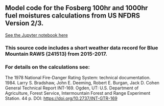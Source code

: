 ## Model code for the Fosberg 100hr and 1000hr fuel moistures calculations from US NFDRS Version 2/3. 

[See the Jupyter notebook here](CalcFM100AndFM1000.ipynb)

### This source code includes a short weather data record for Blue Mountain RAWS (241513) from 2015-2017.

### For details on the calculations see:
The 1978 National Fire-Danger Rating System: technical documentation. 1984. Larry S. Bradshaw, John E. Deeming, Robert E. Burgan, Jack D. Cohen
General Technical Report INT-169. Ogden, UT: U.S. Department of Agriculture, Forest Service, Intermountain Forest and Range Experiment Station. 44 p.
DOI:	https://doi.org/10.2737/INT-GTR-169

